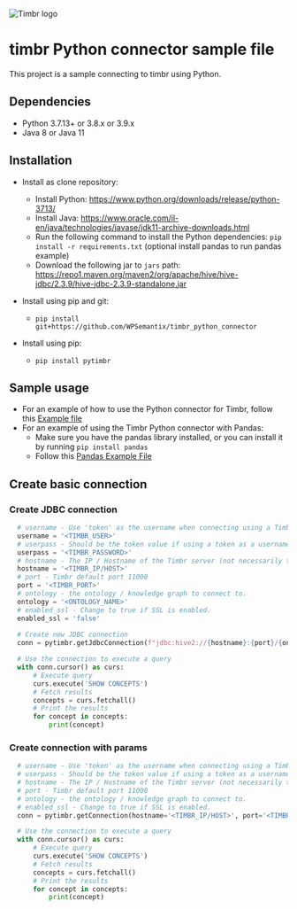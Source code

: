 ![Timbr logo](https://timbr.ai/wp-content/uploads/2023/06/timbr-ai-l-5-226x60-1.png)

# timbr Python connector sample file
This project is a sample connecting to timbr using Python.

## Dependencies
- Python 3.7.13+ or 3.8.x or 3.9.x
- Java 8 or Java 11

## Installation
- Install as clone repository:
  - Install Python: https://www.python.org/downloads/release/python-3713/
  - Install Java: https://www.oracle.com/il-en/java/technologies/javase/jdk11-archive-downloads.html
  - Run the following command to install the Python dependencies: `pip install -r requirements.txt`  (optional install pandas to run pandas example)
  - Download the following jar to `jars` path: https://repo1.maven.org/maven2/org/apache/hive/hive-jdbc/2.3.9/hive-jdbc-2.3.9-standalone.jar

- Install using pip and git:
  - `pip install git+https://github.com/WPSemantix/timbr_python_connector`

- Install using pip:
  - `pip install pytimbr`

## Sample usage
- For an example of how to use the Python connector for Timbr, follow this [Example file](example.py) 
- For an example of using the Timbr Python connector with Pandas:
  - Make sure you have the pandas library installed, or you can install it by running `pip install pandas`
  - Follow this [Pandas Example File](pandas_example.py)

## Create basic connection 

### Create JDBC connection
```python
  # username - Use 'token' as the username when connecting using a Timbr token, otherwise its the user name.
  username = '<TIMBR_USER>'
  # userpass - Should be the token value if using a token as a username, otherwise its the user's password.
  userpass = '<TIMBR_PASSWORD>'
  # hostname - The IP / Hostname of the Timbr server (not necessarily the hostname of the Timbr platform).
  hostname = '<TIMBR_IP/HOST>'
  # port - Timbr default port 11000
  port = '<TIMBR_PORT>'
  # ontology - the ontology / knowledge graph to connect to.
  ontology = '<ONTOLOGY_NAME>'
  # enabled_ssl - Change to true if SSL is enabled.
  enabled_ssl = 'false'
  
  # Create new JDBC connection
  conn = pytimbr.getJdbcConnection(f"jdbc:hive2://{hostname}:{port}/{ontology};transportMode=http;ssl={enabled_ssl};httpPath=/timbr-server", username, userpass)

  # Use the connection to execute a query
  with conn.cursor() as curs:
      # Execute query
      curs.execute('SHOW CONCEPTS')
      # Fetch results
      concepts = curs.fetchall()
      # Print the results
      for concept in concepts:
          print(concept)
```

### Create connection with params
```python
  # username - Use 'token' as the username when connecting using a Timbr token, otherwise its the user name.
  # userpass - Should be the token value if using a token as a username, otherwise its the user's password.
  # hostname - The IP / Hostname of the Timbr server (not necessarily the hostname of the Timbr platform).
  # port - Timbr default port 11000
  # ontology - the ontology / knowledge graph to connect to.
  # enabled_ssl - Change to true if SSL is enabled.
  conn = pytimbr.getConnection(hostname='<TIMBR_IP/HOST>', port='<TIMBR_PORT>', ontology='<ONTOLOGY_NAME>', username='<TIMBR_USER>', password='<TIMBR_PASSWORD>', enabled_ssl='false')

  # Use the connection to execute a query
  with conn.cursor() as curs:
      # Execute query
      curs.execute('SHOW CONCEPTS')
      # Fetch results
      concepts = curs.fetchall()
      # Print the results
      for concept in concepts:
          print(concept)
```
